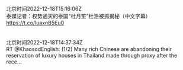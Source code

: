北京时间2022-12-18T15:16:06Z<br>泰媒记者：权势通天的泰国“杜月笙”杜浩被抓揭秘（中文字幕）
https://t.co/luaxnB5Eu0<br><br><br>北京时间2022-12-18T14:37:34Z<br>RT @KhaosodEnglish: (1/2) Many rich Chinese are abandoning their reservation of luxury houses in Thailand made through proxy after the rece…<br><br><br>
